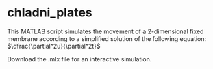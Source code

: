 # chladni_plates

This MATLAB script simulates the movement of a 2-dimensional fixed membrane according to a simplified solution of the following equation:
$\dfrac{\partial^2u}{\partial^2t}$

Download the .mlx file for an interactive simulation.
